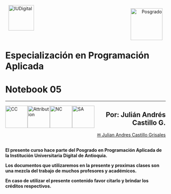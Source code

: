 <div align="left">
<p><img alt="IUDigital" height="80px" src="https://www.iudigital.edu.co/images/11.-IU-DIGITAL.png" align="left" hspace="10px" vspace="0px"></p></div>
<div> </div>
<div align="right">
<p><img alt="Posgrado" height="100" src="https://www.iudigital.edu.co/images/Oferta%20Educativa/Especializacion/EPAplicada/Banner-Especializacion-en-Programacion-Aplicada.webp" align="right" hspace="10px" vspace="10px"></p></div>
<br></br>
<br></br>
<br></br>
<h1> <b> Especialización en Programación Aplicada </b> </h1>
<p>
<h1> <b> Notebook 05 </b> </h1>
<hr size=10 noshade color="red">
</p>
<p>
<img alt="CC" height="70px" src="https://creativecommons.org/images/deed/cc_blue_x2.png" align="left" hspace="0px" vspace="0px">
<img alt="Attribution" height="70px" src="https://creativecommons.org/images/deed/attribution_icon_blue_x2.png" align="left" hspace="0px" vspace="0px">
<img alt="NC" height="70px" src="https://creativecommons.org/images/deed/nc_blue_x2.png" align="left" hspace="0px" vspace="0px">
<img alt="SA" height="70px" src="https://creativecommons.org/images/deed/sa_blue_x2.png" align="left" hspace="0px" vspace="0px">
</p>
<div align="right">
<h2> <b> Por: Julián Andrés Castillo G. </b> </h2>
<a href="mailto:julian.castillo@iudigital.edu.co"> ✉ Julian Andres Castillo Grisales </a></div>
<br>
<div align="left">

**El presente curso hace parte del Posgrado en Programación Aplicada de la Institución Universitaria Digital de Antioquia.**

**Los documentos que utilizaremos en la presente y proximas clases son una mezcla del trabajo de muchos profesores y académicos.**

**En caso de utilizar el presente contenido favor citarlo y brindar los créditos respectivos.**

</div>

